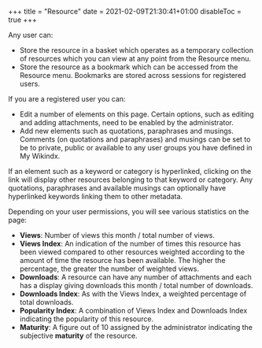 +++
title = "Resource"
date = 2021-02-09T21:30:41+01:00
disableToc = true
+++

Any user can:


* Store the resource in a basket which operates as a temporary collection of resources which you can view at any point from the Resource menu.
* Store the resource as a bookmark which can be accessed from the Resource menu. Bookmarks are stored across sessions for registered users.

If you are a registered user you can:


* Edit a number of elements on this page. Certain options, such as editing and adding attachments, need to be enabled by the administrator.
* Add new elements such as quotations, paraphrases and musings. Comments (on quotations and paraphrases) and musings can be set to be to private, public or available to any user groups you have defined in My Wikindx.

If an element such as a keyword or category is hyperlinked, clicking on the link will display other resources belonging to that keyword or category. Any quotations, paraphrases and available musings can optionally have hyperlinked keywords linking them to other metadata.

Depending on your user permissions, you will see various statistics on the page:

* **Views**: Number of views this month / total number of views.
* **Views Index**: An indication of the number of times this resource has been viewed compared to other resources weighted according to the amount of time the resource has been available. The higher the percentage, the greater the number of weighted views.
* **Downloads**: A resource can have any number of attachments and each has a display giving downloads this month / total number of downloads.
* **Downloads Index**: As with the Views Index, a weighted percentage of total downloads.
* **Popularity Index**: A combination of Views Index and Downloads Index indicating the popularity of this resource.
* **Maturity**: A figure out of 10 assigned by the administrator indicating the subjective **maturity** of the resource.
